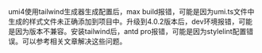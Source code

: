 umi4使用tailwind生成器生成配置后，max build报错，可能是因为umi.ts文件中生成的样式文件未正确添加到项目中。升级到4.0.2版本后，dev环境报错，可能是因为版本不兼容。安装tailwind后，antd pro报错，可能是因为stylelint配置错误。可以参考相关文章解决这些问题。
